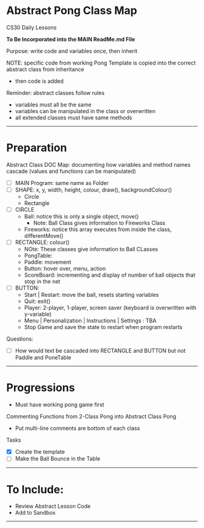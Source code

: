 # Abstract Pong Class Map
CS30 Daily Lessons

**To Be Incorporated into the MAIN ReadMe.md File**

Purpose: write code and variables once, then inherit

NOTE: specific code from working Pong Template is copied into the correct abstract class from inheritance
- then code is added

Reminder: abstract classes follow rules
- variables must all be the same
- variables can be manipulated in the class or overwritten
- all extended classes must have same methods

---

# Preparation

Abstract Class DOC Map: documenting how variables and method names cascade (values and functions can be manipulated)
- [ ] MAIN Program: same name as Folder
- [ ] SHAPE: x, y, width, height, colour, draw(), backgroundColour()
  - Circle
  - Rectangle
- [ ] CIRCLE
  - Ball: notice this is only a single object, move()
	- Note: Ball Class gives information to Fireworks Class
  - Fireworks: notice this array executes from inside the class, differentMove()
- [ ] RECTANGLE: colour()
  - NOte: These classes give information to Ball CLasses
  - PongTable: 
  - Paddle: movement
  - Button: hover over, menu, action
  - ScoreBoard: incrementing and display of number of ball objects that stop in the net
- [ ] BUTTON:
  - Start | Restart: move the ball, resets starting variables
  - Quit: exit()
  - Player: 2-player, 1-player, screen saver (keyboard is overwritten with y-variable)
  - Menu | Personalization | Instructions | Settings : TBA
  - Stop Game and save the state to restart when program restarts

Questions:
- [ ] How would text be cascaded into RECTANGLE and BUTTON but not Paddle and PoneTable

---

# Progressions
- Must have working pong game first

Commenting Functions from 2-Class Pong into Abstract Class Pong
- Put multi-line comments are bottom of each class

Tasks
- [x] Create the template
- [ ] Make the Ball Bounce in the Table

---

# To Include: 
- Review Abstract Lesson Code
- Add to Sandbox

---
